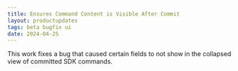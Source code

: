 ```yaml
---
title: Ensures Command Content is Visible After Commit
layout: productupdates
tags: beta bugfix ui
date: 2024-04-25
---
```

This work fixes a bug that caused certain fields to not show in the collapsed view of committed SDK commands. 
